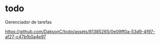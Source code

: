 # todo
Gerenciador de tarefas 

https://github.com/DaksonC/todo/assets/81385265/0e09ff0a-53d9-4f97-af27-c47bfb0a4e97
